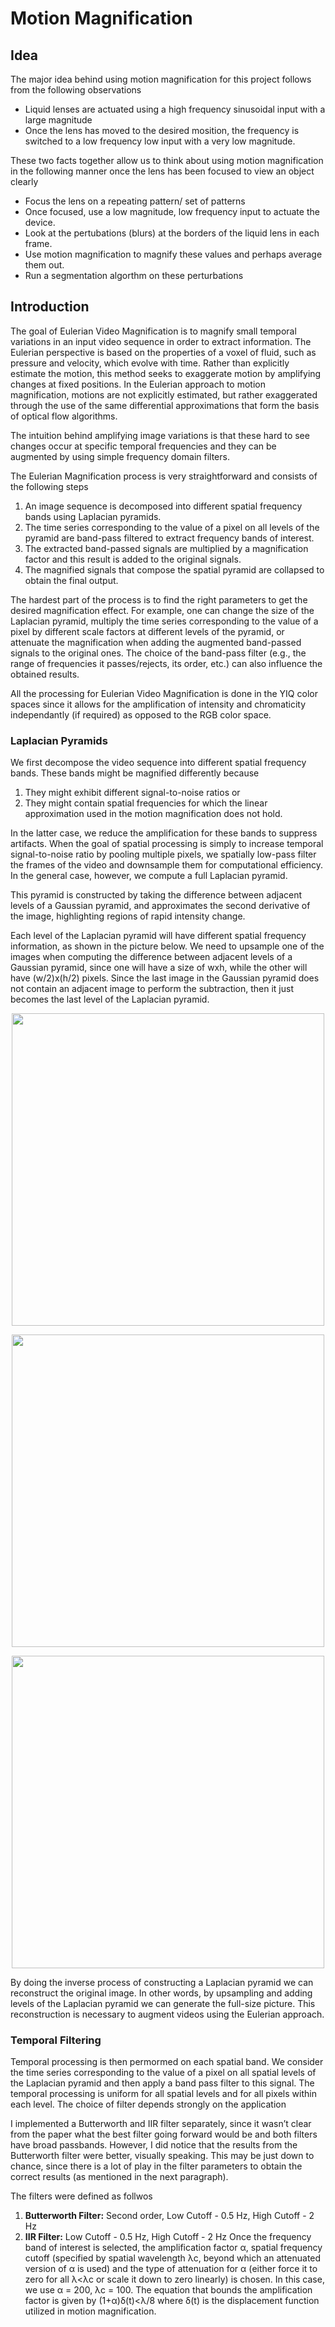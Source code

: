 # Motion Magnification

## Idea
The major idea behind using motion magnification for this project follows from the following observations
* Liquid lenses are actuated using a high frequency sinusoidal input with a large magnitude
* Once the lens has moved to the desired mosition, the frequency is switched to a low frequency low input with a very low magnitude.

These two facts together allow us to think about using motion magnification in the following manner once the lens has been focused to view an object clearly
* Focus the lens on a repeating pattern/ set of patterns
* Once focused, use a low magnitude, low frequency input to actuate the device.
* Look at the pertubations (blurs) at the borders of the liquid lens in each frame.
* Use motion magnification to magnify these values and perhaps average them out.
* Run a segmentation algorthm on these perturbations

## Introduction
The goal of Eulerian Video Magnification is to magnify small temporal variations in an input video sequence in order to extract information. The Eulerian perspective is based on the properties of a voxel of fluid, such as pressure and velocity, which evolve with time. Rather than explicitly estimate the motion, this method seeks to exaggerate motion by amplifying changes at fixed positions. In the Eulerian approach to motion magnification, motions are not explicitly estimated, but rather exaggerated through the use of the same differential approximations that form the basis of optical flow algorithms.

The intuition behind amplifying image variations is that these hard to see changes occur at specific temporal frequencies and they can be augmented by using simple frequency domain filters. 

The Eulerian Magnification process is very straightforward and consists of the following steps
1. An image sequence is decomposed into different spatial frequency bands using Laplacian pyramids.
2. The time series corresponding to the value of a pixel on all levels of the pyramid are band-pass filtered to extract frequency bands of interest.
3. The extracted band-passed signals are multiplied by a magnification factor and this result is added to the original signals.
4. The magnified signals that compose the spatial pyramid are collapsed to obtain the final output.

The hardest part of the process is to find the right parameters to get the desired magnification effect. For example, one can change the size of the Laplacian pyramid, multiply the time series corresponding to the value of a pixel by different scale factors at different levels of the pyramid, or attenuate the magnification when adding the augmented band-passed signals to the original ones. The choice of the band-pass filter (e.g., the range of frequencies it passes/rejects, its order, etc.) can also influence the obtained results.

All the processing for Eulerian Video Magnification is done in the YIQ color spaces since it allows for the amplification of intensity and chromaticity independantly (if required) as opposed to the RGB color space.

### Laplacian Pyramids
We first decompose the video sequence into different spatial frequency bands. These bands might be magnified differently because 
1. They might exhibit different signal-to-noise ratios or 
2. They might contain spatial frequencies for which the linear approximation used in the motion magnification does not hold.

In the latter case, we reduce the amplification for these bands to suppress artifacts. When the goal of spatial processing is simply to
increase temporal signal-to-noise ratio by pooling multiple pixels, we spatially low-pass filter the frames of the video and downsample
them for computational efficiency. In the general case, however, we compute a full Laplacian pyramid.

This pyramid is constructed by taking the difference between adjacent levels of a Gaussian pyramid, and approximates the second derivative of the image, highlighting regions of rapid intensity change.

Each level of the Laplacian pyramid will have different spatial frequency information, as shown in the picture below. We need to upsample one of the images when computing the difference between adjacent levels of a Gaussian pyramid, since one will have a size of wxh, while the other will have (w/2)x(h/2) pixels. Since the last image in the Gaussian pyramid does not contain an adjacent image to perform the subtraction, then it just becomes the last level of the Laplacian pyramid.

<p align="center">
<img src="https://github.com/jayerfernandes/CS766/blob/master/laplacian1.jpg" width="500" >
</p>

<p align="center">
<img src="https://github.com/jayerfernandes/CS766/blob/master/laplacian2.jpg" width="500" >
</p>

<p align="center">
<img src="https://github.com/jayerfernandes/CS766/blob/master/laplacian3.jpg" width="500" >
</p>
By doing the inverse process of constructing a Laplacian pyramid we can reconstruct the original image. In other words, by upsampling and adding levels of the Laplacian pyramid we can generate the full-size picture. This reconstruction is necessary to augment videos using the Eulerian approach.

### Temporal Filtering
Temporal processing is then permormed on each spatial band. We consider the time series corresponding to the value of a pixel on all spatial levels of the Laplacian pyramid and then apply a band pass filter to this signal. The temporal processing is uniform for all spatial levels and for all pixels within each level. The choice of filter depends strongly on the application

I implemented a Butterworth and IIR filter separately, since it wasn’t clear from the paper what the best filter going forward would be and both filters have broad passbands. However, I did notice that the results from the Butterworth filter were better, visually speaking. This may be just down to chance, since there is a lot of play in the filter parameters to obtain the correct results (as mentioned in the next paragraph).

The filters were defined as follwos
1. **Butterworth Filter:** Second order, Low Cutoff - 0.5 Hz, High Cutoff - 2 Hz
2. **IIR Filter:** Low Cutoff - 0.5 Hz, High Cutoff - 2 Hz
Once the frequency band of interest is selected, the amplification factor α, spatial frequency cutoff (specified by spatial wavelength λc, beyond which an attenuated version of α is used) and the type of attenuation for α (either force it to zero for all λ<λc or scale it down to zero linearly) is chosen. In this case, we use α = 200, λc = 100. The equation that bounds the amplification factor is given by (1+α)δ(t)<λ/8 where δ(t) is the displacement function utilized in motion magnification.
